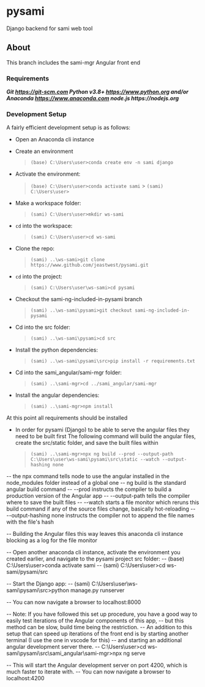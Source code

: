 # **pysami**

Django backend for sami web tool

## About

This branch includes the sami-mgr Angular front end

### Requirements

**_Git https://git-scm.com
Python v3.8+ https://www.python.org and/or Anaconda https://www.anaconda.com
node.js https://nodejs.org_**

### Development Setup

A fairly efficient development setup is as follows:

- Open an Anaconda cli instance

- Create an environment

  > `(base) C:\Users\user>conda create env -n sami django`

- Activate the environment:

  > `(base) C:\Users\user>conda activate sami` > `(sami) C:\Users\user>`

- Make a workspace folder:

  > `(sami) C:\Users\user>mkdir ws-sami`

- `cd` into the workspace:

  > `(sami) C:\Users\user>cd ws-sami`

- Clone the repo:

  > `(sami) ..\ws-sami>git clone https://www.github.com/jeastwest/pysami.git`

- `cd` into the project:

  > `(sami) C:\Users\user\ws-sami>cd pysami`

- Checkout the sami-ng-included-in-pysami branch

  > `(sami) ..\ws-sami\pysami>git checkout sami-ng-included-in-pysami`

- Cd into the src folder:

  > `(sami) ..\ws-sami\pysami>cd src`

- Install the python dependencies:

  > `(sami) ..\ws-sami\pysami\src>pip install -r requirements.txt`

- Cd into the sami_angular/sami-mgr folder:

  > `(sami) ..\sami-mgr>cd ../sami_angular/sami-mgr`

- Install the angular dependencies:
  > `(sami) ..\sami-mgr>npm install`

At this point all requirements should be installed

- In order for pysami (Django) to be able to serve the angular files they need to be built first
  The following command will build the angular files, create the src/static folder, and save the
  built files within
  > `(sami) ..\sami-mgr>npx ng build --prod --output-path C:\Users\user\ws-sami\pysami\src\static --watch --output-hashing none`

-- the npx command tells node to use the angular installed in the node_modules folder instead of a global one
-- ng build is the standard angular build command
-- --prod instructs the compiler to build a production version of the Angular app
-- --output-path tells the compiler where to save the built files
-- --watch starts a file monitor which reruns this build command if any of the source files change, basically hot-reloading
-- --output-hashing none instructs the compiler not to append the file names with the file's hash

-- Building the Angular files this way leaves this anaconda cli instance blocking as a log for the file monitor

-- Open another anaconda cli instance, activate the environment you created earlier, and navigate to the pysami project src folder:
-- (base) C:\Users\user>conda activate sami
-- (sami) C:\Users\user>cd ws-sami/pysami/src

-- Start the Django app:
-- (sami) C:\Users\user\ws-sami\pysami\src>python manage.py runserver

-- You can now navigate a browser to localhost:8000

-- Note: If you have followed this set up procedure, you have a good way to easily test iterations of the Angular components of this app,
-- but this method can be slow, build time being the restriction.
-- An addition to this setup that can speed up iterations of the front end is by starting another terminal (I use the one in vscode for this)
-- and starting an additional angular development server there.
-- C:\Users\user>cd ws-sami\pysami\src\sami_angular\sami-mgr>npx ng serve

-- This will start the Angular development server on port 4200, which is much faster to iterate with.
-- You can now navigate a browser to localhost:4200
